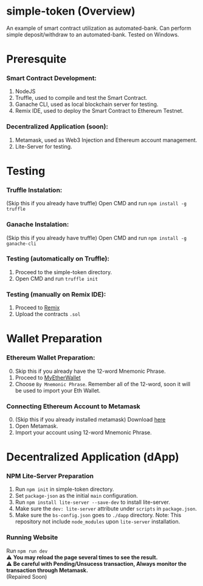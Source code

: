 # **simple-token (Overview)**
An example of smart contract utilization as automated-bank. Can perform simple deposit/withdraw to an automated-bank.
Tested on Windows.

# **Preresquite**
### Smart Contract Development:
1. NodeJS
2. Truffle, used to compile and test the Smart Contract.
3. Ganache CLI, used as local blockchain server for testing. 
4. Remix IDE, used to deploy the Smart Contract to Ethereum Testnet.
### Decentralized Application (soon):
1. Metamask, used as Web3 Injection and Ethereum account management.
2. Lite-Server for testing.

# Testing
### Truffle Instalation:
(Skip this if you already have truffle) Open CMD and run `npm install -g truffle`
### Ganache Instalation:
(Skip this if you already have truffle) Open CMD and run `npm install -g ganache-cli`
### Testing (automatically on Truffle):
1. Proceed to the simple-token directory.
2. Open CMD and run `truffle init`
### Testing (manually on Remix IDE):
1. Proceed to [Remix](https://remix.ethereum.org/)
2. Upload the contracts `.sol`

# Wallet Preparation
### Ethereum Wallet Preparation:
0. Skip this if you already have the 12-word Mnemonic Phrase.
1. Proceed to [MyEtherWallet](https://www.myetherwallet.com/create-wallet)
2. Choose `By Mnemonic Phrase`. Remember all of the 12-word, soon it will be used to import your Eth Wallet.
### Connecting Ethereum Account to Metamask
0. (Skip this if you already installed metamask) Download [here](https://metamask.io/download.html)
1. Open Metamask.
2. Import your account using 12-word Mnemonic Phrase.

# Decentralized Application (dApp)
### NPM Lite-Server Preparation
1. Run `npm init` in simple-token directory.
2. Set `package-json` as the initial `main` configuration.
3. Run `npm install lite-server --save-dev` to install lite-server.
4. Make sure the `dev: lite-server` attribute under `scripts` in `package.json`.
5. Make sure the `bs-config.json` goes to `./dapp` directory.
Note: This repository not include `node_modules` upon `lite-server` installation.
### Running Website
Run `npm run dev` <br>
:warning: **You may reload the page several times to see the result.** <br> 
:warning: **Be careful with Pending/Unsucess transaction, Always monitor the transaction through Metamask.** <br>
(Repaired Soon)
